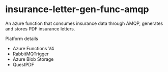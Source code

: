 # insurance-letter-gen-func-amqp
An azure function that consumes insurance data through AMQP, generates and stores PDF insurance letters.

Platform details
- Azure Functions V4
- RabbitMQTrigger
- Azure Blob Storage
- QuestPDF
